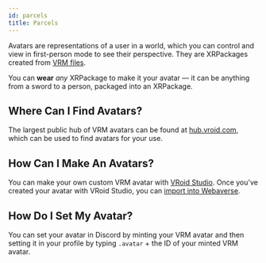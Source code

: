 ```yaml
---
id: parcels 
title: Parcels 
---
```


Avatars are representations of a user in a world, which you can control and view in first-person mode to see their perspective. They are XRPackages created from <a href="https://vrm.dev/en" target="_blank" rel="noopener noreferrer">VRM files</a>.

You can **wear** _any_ XRPackage to make it your avatar &mdash; it can be anything from a sword to a person, packaged into an XRPackage.


## Where Can I Find Avatars?

The largest public hub of VRM avatars can be found at <a href="https://hub.vroid.com/en/models" target="_blank" rel="noopener noreferrer">hub.vroid.com</a>, which can be used to find avatars for your use.

## How Can I Make An Avatars?

You can make your own custom VRM avatar with [VRoid Studio](https://vroid.com/en/studio/). Once you've created your avatar with VRoid Studio, you can [import into Webaverse](../developers/importing-from-vroid-studio).

## How Do I Set My Avatar?

You can set your avatar in Discord by minting your VRM avatar and then setting it in your profile by typing `.avatar` + the ID of your minted VRM avatar.
